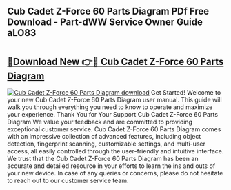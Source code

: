 ## Cub Cadet Z-Force 60 Parts Diagram PDf Free Download - Part-dWW Service Owner Guide aLO83

# <h2><a href="http://dfn1r4x.blite.top/?on=Cub+Cadet+Z-Force+60+Parts+Diagram">🔗Download New 👉🔴 Cub Cadet Z-Force 60 Parts Diagram</a></h2>

[![Cub Cadet Z-Force 60 Parts Diagram download](https://i.imgur.com/lujVjoI.png)](http://dfn1r4x.blite.top/?on=Cub+Cadet+Z-Force+60+Parts+Diagram)
Get Started! Welcome to your new Cub Cadet Z-Force 60 Parts Diagram user manual. This guide will walk you through everything you need to know to operate and maximize your experience. Thank You for Your Support Cub Cadet Z-Force 60 Parts Diagram We value your feedback and are committed to providing exceptional customer service. Cub Cadet Z-Force 60 Parts Diagram comes with an impressive collection of advanced features, including object detection, fingerprint scanning, customizable settings, and multi-user access, all easily controlled through the user-friendly and intuitive interface. We trust that the Cub Cadet Z-Force 60 Parts Diagram has been an accurate and detailed resource in your efforts to learn the ins and outs of your new device. In case of any queries or concerns, please do not hesitate to reach out to our customer service team.
